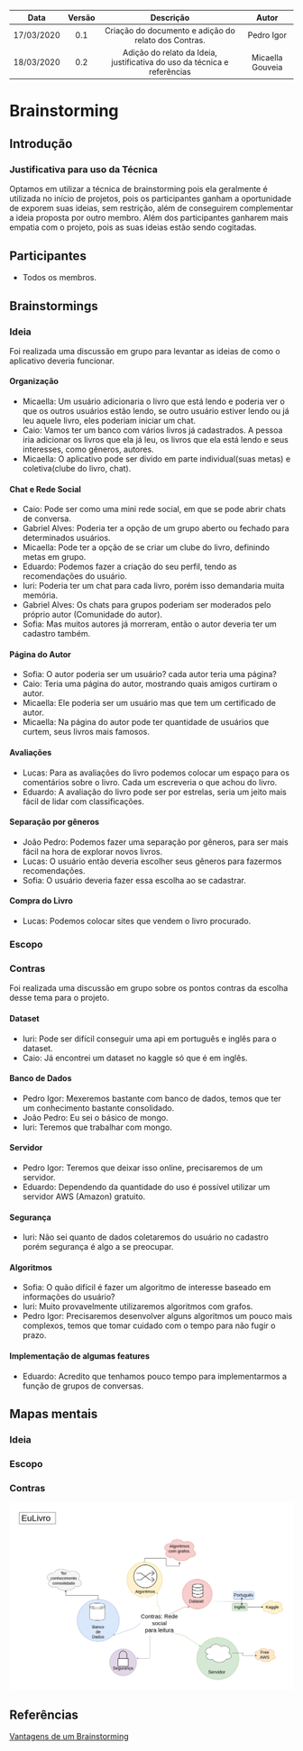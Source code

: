 |    Data    | Versão |                 Descrição                 |     Autor     |
| :--------: | :----: | :---------------------------------------: | :-----------: |
| 17/03/2020 |  0.1   | Criação do documento e adição do relato dos Contras. | Pedro Igor  |
| 18/03/2020 |  0.2   | Adição do relato da Ideia, justificativa do uso da técnica e referências |  Micaella Gouveia |
# Brainstorming

## Introdução

### Justificativa para uso da Técnica
Optamos em utilizar a técnica de brainstorming pois ela geralmente é utilizada no início de projetos, pois os participantes ganham a oportunidade de exporem suas ideias, sem restrição, além de conseguirem complementar a ideia proposta por outro membro. Além dos participantes ganharem mais empatia com o projeto, pois as suas ideias estão sendo cogitadas.

## Participantes
- Todos os membros.

## Brainstormings

### Ideia
Foi realizada uma discussão em grupo para levantar as ideias de como o aplicativo deveria funcionar.

#### Organização

- Micaella: Um usuário adicionaria o livro que está lendo e poderia ver o que os outros usuários estão lendo, se outro usuário estiver lendo ou já leu aquele livro, eles poderiam iniciar um chat.
- Caio: Vamos ter um banco com vários livros já cadastrados. A pessoa iria adicionar os livros que ela já leu, os livros que ela está lendo e seus interesses, como gêneros, autores.
- Micaella: O aplicativo pode ser divido em parte individual(suas metas) e coletiva(clube do livro, chat).

#### Chat e Rede Social

- Caio: Pode ser como uma mini rede social, em que se pode abrir chats de conversa.
- Gabriel Alves: Poderia ter a opção de um grupo aberto ou fechado para determinados usuários.
- Micaella: Pode ter a opção de se criar um clube do livro, definindo metas em grupo.
- Eduardo: Podemos fazer a criação do seu perfil, tendo as recomendações do usuário.
- Iuri: Poderia ter um chat para cada livro, porém isso demandaria muita memória.
- Gabriel Alves: Os chats para grupos poderiam ser moderados pelo próprio autor (Comunidade do autor).
- Sofia: Mas muitos autores já morreram, então o autor deveria ter um cadastro também.

#### Página do Autor
- Sofia: O autor poderia ser um usuário? cada autor teria uma página?
- Caio: Teria uma página do autor, mostrando quais amigos curtiram o autor.
- Micaella: Ele poderia ser um usuário mas que tem um certificado de autor.
- Micaella: Na página do autor pode ter quantidade de usuários que curtem, seus livros mais famosos.

#### Avaliações
- Lucas: Para as avaliações do livro podemos colocar um espaço para os comentários sobre o livro. Cada um escreveria o que achou do livro.
- Eduardo: A avaliação do livro pode ser por estrelas, seria um jeito mais fácil de lidar com classificações.

#### Separação por gêneros
- João Pedro: Podemos fazer uma separação por gêneros, para ser mais fácil na hora de explorar novos livros.
- Lucas: O usuário então deveria escolher seus gêneros para fazermos recomendações.
- Sofia: O usuário deveria fazer essa escolha ao se cadastrar.

#### Compra do Livro
- Lucas: Podemos colocar sites que vendem o livro procurado.

### Escopo




### Contras
Foi realizada uma discussão em grupo sobre os pontos contras da escolha desse tema para o projeto.
#### Dataset
- Iuri: Pode ser difícil conseguir uma api em português e inglês para o dataset.
- Caio: Já encontrei um dataset no kaggle só que é em inglês.

#### Banco de Dados
- Pedro Igor: Mexeremos bastante com banco de dados, temos que ter um conhecimento bastante consolidado.
- João Pedro: Eu sei o básico de mongo.
- Iuri: Teremos que trabalhar com mongo.

#### Servidor
- Pedro Igor: Teremos que deixar isso online, precisaremos de um servidor.
- Eduardo: Dependendo da quantidade do uso é possível utilizar um servidor AWS (Amazon) gratuito.

#### Segurança
- Iuri: Não sei quanto de dados coletaremos do usuário no cadastro porém segurança é algo a se preocupar.

#### Algoritmos
- Sofia: O quão difícil é fazer um algoritmo de interesse baseado em informações do usuário?
- Iuri: Muito provavelmente utilizaremos algoritmos com grafos.
- Pedro Igor: Precisaremos desenvolver alguns algoritmos um pouco mais complexos, temos que tomar cuidado com o tempo para não fugir o prazo.

#### Implementação de algumas features
- Eduardo: Acredito que tenhamos pouco tempo para implementarmos a função de grupos de conversas.

## Mapas mentais

### Ideia

### Escopo

### Contras
![Mapa Mental Contras](img/mapa_mental_contras.png)

## Referências
[Vantagens de um Brainstorming](https://www.oxigenweb.com.br/artigos/8-vantagens-de-um-brainstorming/)
